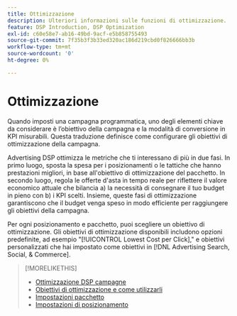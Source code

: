 ```yaml
---
title: Ottimizzazione
description: Ulteriori informazioni sulle funzioni di ottimizzazione.
feature: DSP Introduction, DSP Optimization
exl-id: c60e58e7-ab16-49bd-9acf-e5b858755493
source-git-commit: 7f35b3f3b33ed320ac186d219cbd0f826666bb3b
workflow-type: tm+mt
source-wordcount: '0'
ht-degree: 0%

---
```


# Ottimizzazione

Quando imposti una campagna programmatica, uno degli elementi chiave da considerare è l’obiettivo della campagna e la modalità di conversione in KPI misurabili. Questa traduzione definisce come configurare gli obiettivi di ottimizzazione della campagna.

Advertising DSP ottimizza le metriche che ti interessano di più in due fasi. In primo luogo, sposta la spesa per i posizionamenti o le tattiche che hanno prestazioni migliori, in base all&#39;obiettivo di ottimizzazione del pacchetto. In secondo luogo, regola le offerte d&#39;asta in tempo reale per riflettere il valore economico attuale che bilancia a) la necessità di consegnare il tuo budget in pieno con b) i KPI scelti. Insieme, queste fasi di ottimizzazione garantiscono che il budget venga speso in modo efficiente per raggiungere gli obiettivi della campagna.

Per ogni posizionamento e pacchetto, puoi scegliere un obiettivo di ottimizzazione. Gli obiettivi di ottimizzazione disponibili includono opzioni predefinite, ad esempio &quot;[!UICONTROL Lowest Cost per Click],&quot; e obiettivi personalizzati che hai impostato come obiettivi in [!DNL Advertising Search, Social, & Commerce].

>[!MORELIKETHIS]
>
> * [Ottimizzazione DSP campagne](/help/dsp/optimization/optimization-how-dsp-optimizes-campaigns.md)
>* [Obiettivi di ottimizzazione e come utilizzarli](/help/dsp/optimization/optimization-goals.md)
>* [Impostazioni pacchetto](/help/dsp/campaign-management/packages/package-settings.md)
>* [Impostazioni di posizionamento](/help/dsp/campaign-management/placements/placement-settings.md)

